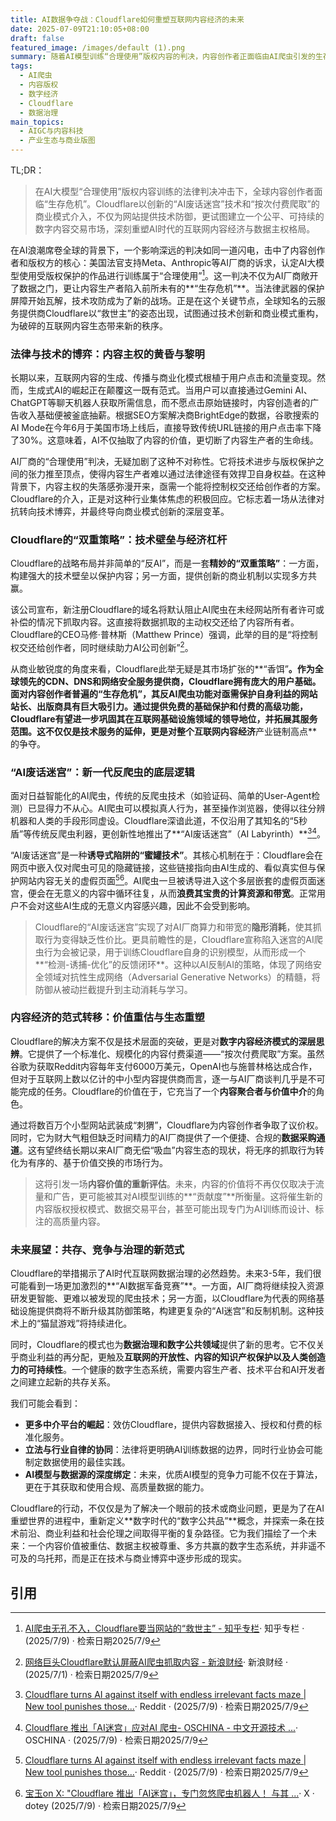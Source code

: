 ```yaml
---
title: AI数据争夺战：Cloudflare如何重塑互联网内容经济的未来
date: 2025-07-09T21:10:05+08:00
draft: false
featured_image: /images/default (1).png
summary: 随着AI模型训练“合理使用”版权内容的判决，内容创作者正面临由AI爬虫引发的生存危机。Cloudflare适时推出创新的“AI废话迷宫”技术，并倡导“按次付费爬取”的商业模式，旨在技术上保护内容，同时为AI厂商提供合规的数据获取渠道。这一战略举措不仅重塑了互联网内容生态的商业版图，更引发了对数字内容价值、数据主权和AI时代治理新范式的深层思考。
tags: 
  - AI爬虫
  - 内容版权
  - 数字经济
  - Cloudflare
  - 数据治理
main_topics: 
  - AIGC与内容科技
  - 产业生态与商业版图
---
```


TL;DR：
>在AI大模型“合理使用”版权内容训练的法律判决冲击下，全球内容创作者面临“生存危机”。Cloudflare以创新的“AI废话迷宫”技术和“按次付费爬取”的商业模式介入，不仅为网站提供技术防御，更试图建立一个公平、可持续的数字内容交易市场，深刻重塑AI时代的互联网内容经济与数据主权格局。

在AI浪潮席卷全球的背景下，一个影响深远的判决如同一道闪电，击中了内容创作者和版权方的核心：美国法官支持Meta、Anthropic等AI厂商的诉求，认定AI大模型使用受版权保护的作品进行训练属于“合理使用”[^3]。这一判决不仅为AI厂商敞开了数据之门，更让内容生产者陷入前所未有的**“生存危机”**。当法律武器的保护屏障开始瓦解，技术攻防成为了新的战场。正是在这个关键节点，全球知名的云服务提供商Cloudflare以“救世主”的姿态出现，试图通过技术创新和商业模式重构，为破碎的互联网内容生态带来新的秩序。

### 法律与技术的博弈：内容主权的黄昏与黎明

长期以来，互联网内容的生成、传播与商业化模式根植于用户点击和流量变现。然而，生成式AI的崛起正在颠覆这一既有范式。当用户可以直接通过Gemini AI、ChatGPT等聊天机器人获取所需信息，而不愿点击原始链接时，内容创造者的广告收入基础便被釜底抽薪。根据SEO方案解决商BrightEdge的数据，谷歌搜索的AI Mode在今年6月于美国市场上线后，直接导致传统URL链接的用户点击率下降了30%。这意味着，AI不仅抽取了内容的价值，更切断了内容生产者的生命线。

AI厂商的“合理使用”判决，无疑加剧了这种不对称性。它将技术进步与版权保护之间的张力推至顶点，使得内容生产者难以通过法律途径有效捍卫自身权益。在这种背景下，内容主权的失落感弥漫开来，亟需一个能将控制权交还给创作者的方案。Cloudflare的介入，正是对这种行业集体焦虑的积极回应。它标志着一场从法律对抗转向技术博弈，并最终导向商业模式创新的深层变革。

### Cloudflare的“双重策略”：技术壁垒与经济杠杆

Cloudflare的战略布局并非简单的“反AI”，而是一套**精妙的“双重策略”**：一方面，构建强大的技术壁垒以保护内容；另一方面，提供创新的商业机制以实现多方共赢。

该公司宣布，新注册Cloudflare的域名将默认阻止AI爬虫在未经网站所有者许可或补偿的情况下抓取内容。这直接将数据抓取的主动权交还给了内容所有者。Cloudflare的CEO马修·普林斯（Matthew Prince）强调，此举的目的是“将控制权交还给创作者，同时继续助力AI公司创新”[^2]。

从商业敏锐度的角度来看，Cloudflare此举无疑是其市场扩张的**“香饵”**。作为全球领先的CDN、DNS和网络安全服务提供商，Cloudflare拥有庞大的用户基础。面对内容创作者普遍的“生存危机”，其反AI爬虫功能对亟需保护自身利益的网站站长、出版商具有巨大吸引力。通过提供免费的基础保护和付费的高级功能，Cloudflare有望进一步巩固其在互联网基础设施领域的领导地位，并拓展其服务范围。这不仅仅是技术服务的延伸，更是对整个互联网内容经济**产业链制高点**的争夺。

### “AI废话迷宫”：新一代反爬虫的底层逻辑

面对日益智能化的AI爬虫，传统的反爬虫技术（如验证码、简单的User-Agent检测）已显得力不从心。AI爬虫可以模拟真人行为，甚至操作浏览器，使得以往分辨机器和人类的手段形同虚设。Cloudflare深谙此道，不仅沿用了其知名的“5秒盾”等传统反爬虫利器，更创新性地推出了**“AI废话迷宫”（AI Labyrinth）**[^1][^5]。

“AI废话迷宫”是一种**诱导式陷阱的“蜜罐技术”**。其核心机制在于：Cloudflare会在网页中嵌入仅对爬虫可见的隐藏链接，这些链接指向由AI生成的、看似真实但与保护网站内容无关的虚假页面[^1][^4]。AI爬虫一旦被诱导进入这个多层嵌套的虚假页面迷宫，便会在无意义的内容中循环往复，从而**浪费其宝贵的计算资源和带宽**。正常用户不会对这些AI生成的无意义内容感兴趣，因此不会受到影响。

> Cloudflare的“AI废话迷宫”实现了对AI厂商算力和带宽的**隐形消耗**，使其抓取行为变得缺乏性价比。更具前瞻性的是，Cloudflare宣称陷入迷宫的AI爬虫行为会被记录，用于训练Cloudflare自身的识别模型，从而形成一个**“检测-诱捕-优化”的反馈闭环**。这种以AI反制AI的策略，体现了网络安全领域对抗性生成网络（Adversarial Generative Networks）的精髓，将防御从被动拦截提升到主动消耗与学习。

### 内容经济的范式转移：价值重估与生态重塑

Cloudflare的解决方案不仅是技术层面的突破，更是对**数字内容经济模式的深层思辨**。它提供了一个标准化、规模化的内容付费渠道——“按次付费爬取”方案。虽然谷歌为获取Reddit内容每年支付6000万美元，OpenAI也与施普林格达成合作，但对于互联网上数以亿计的中小型内容提供商而言，逐一与AI厂商谈判几乎是不可能完成的任务。Cloudflare的价值在于，它充当了一个**内容聚合者与价值中介**的角色。

通过将数百万个小型网站武装成“刺猬”，Cloudflare为内容创作者争取了议价权。同时，它为财大气粗但缺乏时间精力的AI厂商提供了一个便捷、合规的**数据采购通道**。这有望终结长期以来AI厂商无偿“吸血”内容生态的现状，将无序的抓取行为转化为有序的、基于价值交换的市场行为。

> 这将引发一场**内容价值的重新评估**。未来，内容的价值将不再仅仅取决于流量和广告，更可能被其对AI模型训练的**“贡献度”**所衡量。这将催生新的内容版权授权模式、数据交易平台，甚至可能出现专门为AI训练而设计、标注的高质量内容。

### 未来展望：共存、竞争与治理的新范式

Cloudflare的举措揭示了AI时代互联网数据治理的必然趋势。未来3-5年，我们很可能看到一场更加激烈的**“AI数据军备竞赛”**。一方面，AI厂商将继续投入资源研发更智能、更难以被发现的爬虫技术；另一方面，以Cloudflare为代表的网络基础设施提供商将不断升级其防御策略，构建更复杂的“AI迷宫”和反制机制。这种技术上的“猫鼠游戏”将持续进化。

同时，Cloudflare的模式也为**数据治理和数字公共领域**提供了新的思考。它不仅关乎商业利益的再分配，更触及**互联网的开放性、内容的知识产权保护以及人类创造力的可持续性**。一个健康的数字生态系统，需要内容生产者、技术平台和AI开发者之间建立起新的共存关系。

我们可能会看到：
*   **更多中介平台的崛起**：效仿Cloudflare，提供内容数据接入、授权和付费的标准化服务。
*   **立法与行业自律的协同**：法律将更明确AI训练数据的边界，同时行业协会可能制定数据使用的最佳实践。
*   **AI模型与数据源的深度绑定**：未来，优质AI模型的竞争力可能不仅在于算法，更在于其获取和使用合规、高质量数据的能力。

Cloudflare的行动，不仅仅是为了解决一个眼前的技术或商业问题，更是为了在AI重塑世界的进程中，重新定义**数字时代的“数字公共品”**概念，并探索一条在技术前沿、商业利益和社会伦理之间取得平衡的复杂路径。它为我们描绘了一个未来：一个内容价值被重估、数据主权被尊重、多方共赢的数字生态系统，并非遥不可及的乌托邦，而是正在技术与商业博弈中逐步形成的现实。

## 引用
[^1]: [Cloudflare turns AI against itself with endless irrelevant facts maze | New tool punishes those...](https://www.reddit.com/r/Futurology/comments/1jh4vch/cloudflare_turns_ai_against_itself_with_endless/?tl=zh-hans)· Reddit · (2025/7/9) · 检索日期2025/7/9
[^2]: [网络巨头Cloudflare默认屏蔽AI爬虫抓取内容 - 新浪财经](https://finance.sina.com.cn/stock/usstock/c/2025-07-01/doc-infcytwy8622004.shtml?cre=tianyi&mod=pchp&loc=3&r=0&rfunc=20&tj=cxvertical_pc_hp&tr=12)· 新浪财经 · (2025/7/1) · 检索日期2025/7/9
[^3]: [AI爬虫无孔不入，Cloudflare要当网站的“救世主” - 知乎专栏](https://zhuanlan.zhihu.com/p/1924273811194356502)· 知乎专栏 · (2025/7/9) · 检索日期2025/7/9
[^4]: [宝玉on X: "Cloudflare 推出「AI迷宫」，专门忽悠爬虫机器人！ 与其 ...](https://x.com/dotey/status/1903841052663976284)· X · dotey (2025/7/9) · 检索日期2025/7/9
[^5]: [Cloudflare 推出「AI迷宫」应对AI 爬虫- OSCHINA - 中文开源技术 ...](https://www.oschina.net/news/340927/cloudflare-unveils-ai-labyrinth)· OSCHINA · (2025/7/9) · 检索日期2025/7/9
